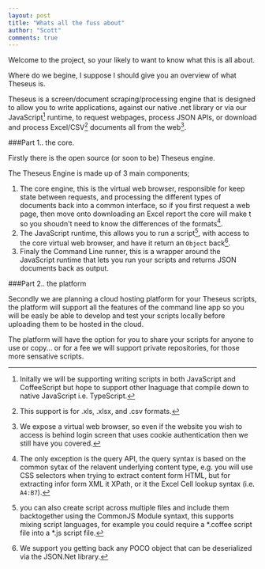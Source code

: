 ```yaml
--- 
layout: post
title: "Whats all the fuss about"
author: "Scott"
comments: true
---
```


Welcome to the project, so your likely to want to know what this is all about.

Where do we begine, I suppose I should give you an overview of what Theseus is. 

Theseus is a screen/document scraping/processing engine that is designed to allow you to write applications,
against our native .net library or via our JavaScript[^2] runtime, to request webpages, process JSON
APIs, or download and process Excel/CSV[^1] documents all from the web[^3].

[^1]: This support is for .xls, .xlsx, and .csv formats.

[^2]: Initally we will be supporting writing scripts in both JavaScript and CoffeeScript but hope to support 
      other lnaguage that compile down to native JavaScript i.e. TypeScript.

[^3]: We expose a virtual web browser, so even if the website you wish to access is behind login screen that uses cookie authentication then 
      we still have you covered.
      


###Part 1.. the core.

Firstly there is the open source (or soon to be) Theseus engine.

The Theseus Engine is made up of 3 main components;

1. The core engine, this is the virtual web browser, responsible for keep state between requests, 
   and processing the different types of documents back into a common interface, so if you first 
   request a web page, then move onto downloading an Excel report the core will make t so you shoudn't
   need to know the differences of the formats[^4].
2. The JavaScript runtime, this allows you to run a script[^5], with access to the core virtual web browser, and have it return an `Object` back[^6].
3. Finaly the Command Line runner, this is a wrapper around the JavaScript runtime that lets you run your scripts and returns JSON documents back as output.

[^4]: The only exception is the query API, the query syntax is based on the common sytax of the relavent underlying content type, e.g. you will use CSS selectors when trying to extract content form HTML, but for extracting infor form XML it XPath, or it the Excel Cell lookup syntax (i.e. `A4:B7`).

[^5]: you can also create script across multiple files and include them backtogether using the CommonJS Module syntaxt, this supports mixing script languages, for example you could require a *.coffee script file into a *.js script file.

[^6]: We support you getting back any POCO object that can be deserialized via the JSON.Net library.

###Part 2.. the platform

Secondly we are planning a cloud hosting platform for your Theseus scripts, the platform will support all the
features of the command line app so you will be easly be able to develop and test your scripts locally before 
uploading them to be hosted in the cloud.

The platform will have the option for you to share your scripts for anyone to use or copy... or for a fee we 
will support private repositories, for those more sensative scripts.